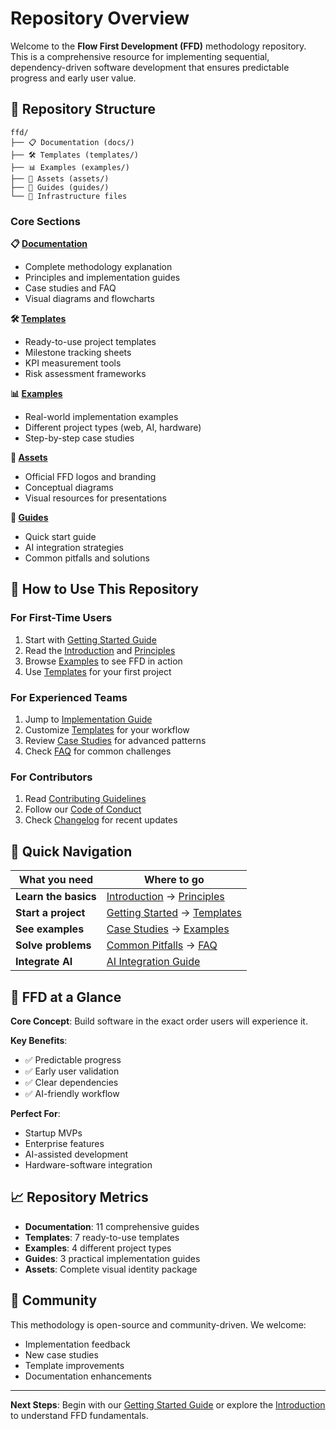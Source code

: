# Repository Overview

Welcome to the **Flow First Development (FFD)** methodology repository. This is a comprehensive resource for implementing sequential, dependency-driven software development that ensures predictable progress and early user value.

## 📁 Repository Structure

```
ffd/
├── 📋 Documentation (docs/)
├── 🛠 Templates (templates/)
├── 📊 Examples (examples/)
├── 🎨 Assets (assets/)
├── 📖 Guides (guides/)
└── 🔧 Infrastructure files
```

### Core Sections

**📋 [Documentation](./docs/)**
- Complete methodology explanation
- Principles and implementation guides
- Case studies and FAQ
- Visual diagrams and flowcharts

**🛠 [Templates](../templates/)**
- Ready-to-use project templates
- Milestone tracking sheets
- KPI measurement tools
- Risk assessment frameworks

**📊 [Examples](../examples/)**
- Real-world implementation examples
- Different project types (web, AI, hardware)
- Step-by-step case studies

**🎨 [Assets](../assets/)**
- Official FFD logos and branding
- Conceptual diagrams
- Visual resources for presentations

**📖 [Guides](../guides/)**
- Quick start guide
- AI integration strategies
- Common pitfalls and solutions

## 🚀 How to Use This Repository

### For First-Time Users
1. Start with [Getting Started Guide](../guides/getting-started.md)
2. Read the [Introduction](./01-introduction.md) and [Principles](./02-principles.md)
3. Browse [Examples](../examples/) to see FFD in action
4. Use [Templates](../templates/) for your first project

### For Experienced Teams
1. Jump to [Implementation Guide](./04-implementation.md)
2. Customize [Templates](../templates/) for your workflow
3. Review [Case Studies](./09-case-studies.md) for advanced patterns
4. Check [FAQ](./10-faq.md) for common challenges

### For Contributors
1. Read [Contributing Guidelines](../CONTRIBUTING.md)
2. Follow our [Code of Conduct](../CODE_OF_CONDUCT.md)
3. Check [Changelog](../CHANGELOG.md) for recent updates

## 🎯 Quick Navigation

| What you need | Where to go |
|---------------|-------------|
| **Learn the basics** | [Introduction](./01-introduction.md) → [Principles](./02-principles.md) |
| **Start a project** | [Getting Started](../guides/getting-started.md) → [Templates](../templates/) |
| **See examples** | [Case Studies](./09-case-studies.md) → [Examples](../examples/) |
| **Solve problems** | [Common Pitfalls](../guides/common-pitfalls.md) → [FAQ](./10-faq.md) |
| **Integrate AI** | [AI Integration Guide](../guides/integrating-ai.md) |

## 🔄 FFD at a Glance

**Core Concept**: Build software in the exact order users will experience it.

**Key Benefits**:
- ✅ Predictable progress
- ✅ Early user validation
- ✅ Clear dependencies
- ✅ AI-friendly workflow

**Perfect For**:
- Startup MVPs
- Enterprise features
- AI-assisted development
- Hardware-software integration

## 📈 Repository Metrics

- **Documentation**: 11 comprehensive guides
- **Templates**: 7 ready-to-use templates
- **Examples**: 4 different project types
- **Guides**: 3 practical implementation guides
- **Assets**: Complete visual identity package

## 🤝 Community

This methodology is open-source and community-driven. We welcome:
- Implementation feedback
- New case studies
- Template improvements
- Documentation enhancements

---

**Next Steps**: Begin with our [Getting Started Guide](../guides/getting-started.md) or explore the [Introduction](./01-introduction.md) to understand FFD fundamentals.